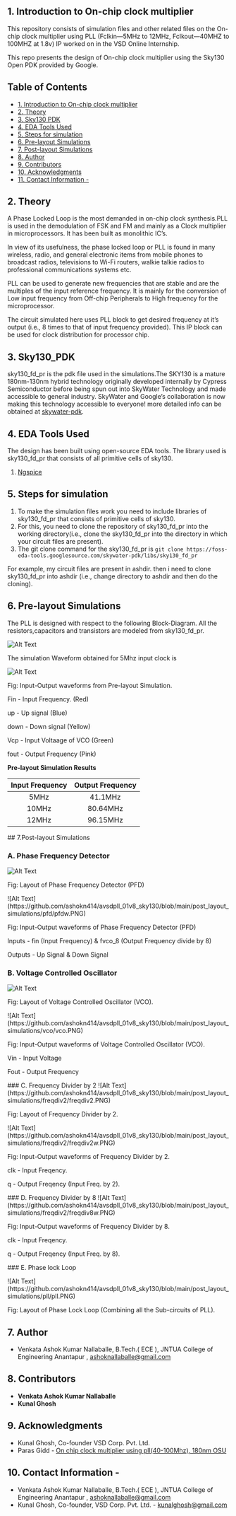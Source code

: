 ## 1. Introduction to On-chip clock multiplier
This repository consists of simulation files and other related files on the On-chip clock multiplier using PLL (Fclkin—5MHz to 12MHz, Fclkout—40MHZ to 100MHZ at 1.8v) IP worked on in the VSD Online Internship.

This repo presents the design of On-chip clock multiplier using the Sky130 Open PDK provided by Google. 


## Table of Contents
- [1. Introduction to On-chip clock multiplier](#1-introduction-to-On-chip-clock-multiplier)
- [2. Theory](#2-Theory)
- [3. Sky130 PDK](#3-Sky130-PDK)
- [4. EDA Tools Used](#4-eda-tools-used)
- [5. Steps for simulation](#5-Steps-for-simulation)
- [6. Pre-layout Simulations](#6-Pre-layout-Simulations)
- [7. Post-layout Simulations](#7-Post-layout-Simulations)
- [8. Author](#8-Author)
- [9. Contributors](#9-Contributors)
- [10. Acknowledgments](#10-acknowledgments)
- [11. Contact Information -](#11-contact-information--)

## 2. Theory

A Phase Locked Loop is the most demanded in on-chip clock synthesis.PLL is used in the demodulation of FSK and FM and mainly as a Clock multiplier in microprocessors. It has been built as monolithic IC’s.

In view of its usefulness, the phase locked loop or PLL is found in many wireless, radio, and general electronic items from mobile phones to broadcast radios, televisions to Wi-Fi routers, walkie talkie radios to professional communications systems etc.

PLL can be used to generate new frequencies that are stable and are the multiples of the input reference frequency. It is mainly for the conversion of Low input frequency from Off-chip Peripherals to High frequency for the microprocessor.

The circuit simulated here uses PLL block to get desired frequency at it’s output (i.e., 8 times to that of input frequency provided).
This IP block can be used for clock distribution for processor chip.  

## 3. Sky130_PDK
sky130_fd_pr is the pdk file used in the simulations.The SKY130 is a mature 180nm-130nm hybrid technology originally developed internally by Cypress Semiconductor before being spun out into SkyWater Technology and made accessible to general industry. SkyWater and Google’s collaboration is now making this technology accessible to everyone!
more detailed info can be obtained at [skywater-pdk](https://github.com/google/skywater-pdk).

## 4. EDA Tools Used 
The design has been built using open-source EDA tools. The library used is sky130_fd_pr that consists of all primitive cells of sky130.

1. [Ngspice](http://ngspice.sourceforge.net/download.html)

## 5. Steps for simulation
1. To make the simulation files work you need to include libraries of sky130_fd_pr that consists of primitive cells of sky130.
2. For this, you need to clone the repository of sky130_fd_pr into the working directory(i.e., clone the sky130_fd_pr into the directory in which your circuit files are present).
3. The git clone command for the sky130_fd_pr is 
   `git clone https://foss-eda-tools.googlesource.com/skywater-pdk/libs/sky130_fd_pr  `

For example, my circuit files are present in ashdir. then i need to clone sky130_fd_pr into ashdir (i.e., change directory to ashdir and then do the cloning).


## 6. Pre-layout Simulations
The PLL is designed with respect to the following Block-Diagram. All the resistors,capacitors and transistors are modeled from sky130_fd_pr.


</p>

![Alt Text](https://github.com/parasgidd/avsdpll_3v3/blob/master/images/block_diagram.png)

</p>

The simulation Waveform obtained for 5Mhz input clock is
</p>

![Alt Text](https://github.com/ashokn414/avsdpll_01v8_sky130/blob/main/images/ngspice_sim_5mhz.PNG)

</p>

Fig: Input-Output waveforms from Pre-layout Simulation. </p> 
Fin - Input Frequency. (Red) </p> 
up - Up signal (Blue) </p> 
down - Down signal (Yellow) </p> 
Vcp - Input Voltaage of VCO (Green) </p> 
fout - Output Frequency (Pink) </p> 
</p>



</p>
</p>

**Pre-layout Simulation Results**

</p>

| Input Frequency | Output Frequency |
| :---:  | :-: |
|5MHz|41.1MHz|
|10MHz|80.64MHz|
|12MHz|96.15MHz|

</p>
## 7.Post-layout Simulations

### A. Phase Frequency Detector
![Alt Text](https://github.com/ashokn414/avsdpll_01v8_sky130/blob/main/post_layout_simulations/pfd/pfd.PNG)

</p>

Fig: Layout of Phase Frequency Detector (PFD)
</p>
</p>
![Alt Text](https://github.com/ashokn414/avsdpll_01v8_sky130/blob/main/post_layout_simulations/pfd/pfdw.PNG)
</p>
Fig: Input-Output waveforms of Phase Frequency Detector (PFD) </p>
     Inputs - fin (Input Frequency) &
              fvco_8 (Output Frequency divide by 8) </p> </p>
     Outputs - Up Signal &
               Down Signal         </p>
</p>
</p>

### B. Voltage Controlled Oscillator
![Alt Text](https://github.com/ashokn414/avsdpll_01v8_sky130/blob/main/post_layout_simulations/vco/vco.PNG)
</p>
Fig: Layout of Voltage Controlled Oscillator (VCO).
</p>
</p>
![Alt Text](https://github.com/ashokn414/avsdpll_01v8_sky130/blob/main/post_layout_simulations/vco/vco.PNG)
</p>
Fig: Input-Output waveforms of Voltage Controlled Oscillator (VCO). </p>
Vin - Input Voltage </p>
Fout - Output Frequency
</p>
</p>
### C. Frequency Divider by 2
![Alt Text](https://github.com/ashokn414/avsdpll_01v8_sky130/blob/main/post_layout_simulations/freqdiv2/freqdiv2.PNG)
</p>
Fig: Layout of Frequency Divider by 2. </p> 
</p>
![Alt Text](https://github.com/ashokn414/avsdpll_01v8_sky130/blob/main/post_layout_simulations/freqdiv2/freqdiv2w.PNG)
</p>
Fig: Input-Output waveforms of Frequency Divider by 2. </p>
clk - Input Freqency. </p>
q - Output Freqency (Input Freq. by 2). </p>
</p>
### D. Frequency Divider by 8
![Alt Text](https://github.com/ashokn414/avsdpll_01v8_sky130/blob/main/post_layout_simulations/freqdiv2/freqdiv8w.PNG)
</p>
Fig: Input-Output waveforms of Frequency Divider by 8. </p>
clk - Input Freqency. </p>
q - Output Freqency (Input Freq. by 8). </p>
</p>
</p>
### E. Phase lock Loop 
</p>
![Alt Text](https://github.com/ashokn414/avsdpll_01v8_sky130/blob/main/post_layout_simulations/pll/pll.PNG)
</p>
</p>
Fig: Layout of Phase Lock Loop (Combining all the Sub-circuits of PLL). </p> 
</p>

## 7. Author
- Venkata Ashok Kumar Nallaballe, B.Tech.( ECE ), JNTUA College of Engineering Anantapur , ashoknallaballe@gmail.com

## 8. Contributors 

- **Venkata Ashok Kumar Nallaballe** 
- **Kunal Ghosh** 

## 9. Acknowledgments
- Kunal Ghosh, Co-founder VSD Corp. Pvt. Ltd.
- Paras Gidd - [On chip clock multiplier using pll(40-100Mhz), 180nm OSU](https://github.com/neethujohny/avsdpll_3v3)


## 10. Contact Information - 
 - Venkata Ashok Kumar Nallaballe, B.Tech.( ECE ), JNTUA College of Engineering Anantapur , ashoknallaballe@gmail.com
 - Kunal Ghosh, Co-founder, VSD Corp. Pvt. Ltd. - kunalghosh@gmail.com
 

